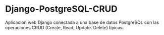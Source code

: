 # Django-PostgreSQL-CRUD
 Aplicación web Django conectada a una base de datos PostgreSQL con las operaciones CRUD (Create, Read, Update. Delete) típicas.
